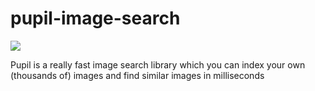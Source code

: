 # pupil-image-search
![](https://github.com/policratus/pupil/workflows/pupil-ci/badge.svg)

Pupil is a really fast image search library which you can index your own (thousands of) images and find similar images in milliseconds
